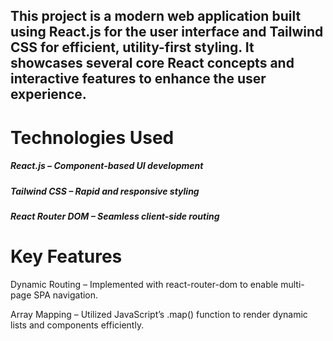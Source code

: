 <h2>This project is a modern web application built using React.js for the user interface and Tailwind CSS for efficient, utility-first styling. It showcases several core React concepts and interactive features to enhance the user experience.</h2>

<h1>Technologies Used</h1>
<h5>React.js – Component-based UI development</h5>
<h5>Tailwind CSS – Rapid and responsive styling</h5>
<h5>React Router DOM – Seamless client-side routing</h5>

<h1>Key Features</h1>
<p>Dynamic Routing – Implemented with react-router-dom to enable multi-page SPA navigation.</p>
<p>Array Mapping – Utilized JavaScript’s .map() function to render dynamic lists and components efficiently.</p>